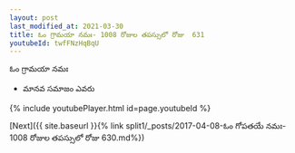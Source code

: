 ```yaml
---
layout: post
last_modified_at: 2021-03-30
title: ఓం గ్రామయా నమః- 1008 రోజుల తపస్సులో రోజు  631
youtubeId: twfFNzHqBqU
---
```

 
 
 ఓం గ్రామయా నమః  
 
 -  మానవ సమాజం ఎవరు 
 
  
 
  
 
 
 
 
 
 


{% include youtubePlayer.html id=page.youtubeId %}
 
[Next]({{ site.baseurl }}{% link  split1/_posts/2017-04-08-ఓం గోపతయే నమః- 1008 రోజుల తపస్సులో రోజు  630.md%})
 
